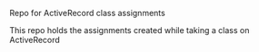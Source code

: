 Repo for ActiveRecord class assignments

This repo holds the assignments created while taking a class on ActiveRecord
